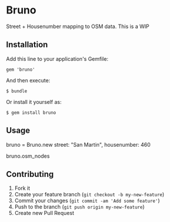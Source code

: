 # Bruno

Street + Housenumber mapping to OSM data. This is a WIP

## Installation

Add this line to your application's Gemfile:

    gem 'bruno'

And then execute:

    $ bundle

Or install it yourself as:

    $ gem install bruno

## Usage

bruno = Bruno.new street: "San Martin", housenumber: 460

bruno.osm_nodes

## Contributing

1. Fork it
2. Create your feature branch (`git checkout -b my-new-feature`)
3. Commit your changes (`git commit -am 'Add some feature'`)
4. Push to the branch (`git push origin my-new-feature`)
5. Create new Pull Request
